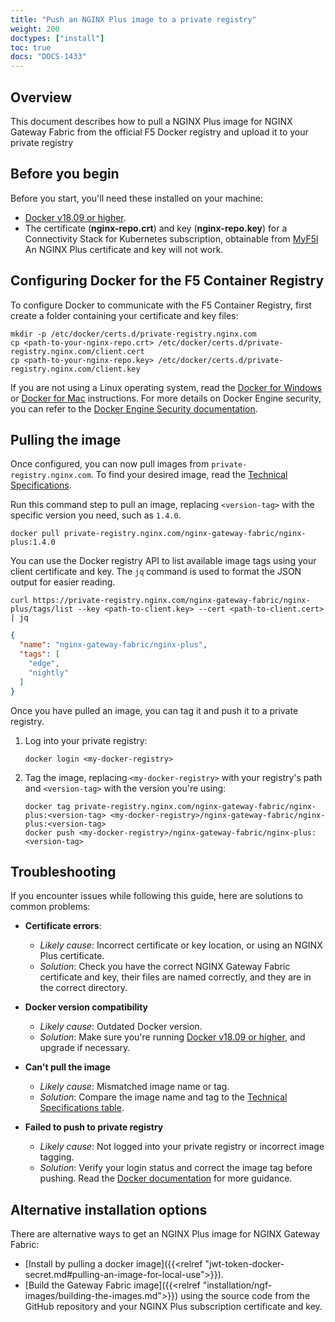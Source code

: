 ```yaml
---
title: "Push an NGINX Plus image to a private registry"
weight: 200
doctypes: ["install"]
toc: true
docs: "DOCS-1433"
---
```


## Overview

This document describes how to pull a NGINX Plus image for NGINX Gateway Fabric from the official F5 Docker registry and upload it to your private registry

## Before you begin

Before you start, you'll need these installed on your machine:

- [Docker v18.09 or higher](https://docs.docker.com/engine/release-notes/18.09/).
- The certificate (**nginx-repo.crt**) and key (**nginx-repo.key**) for a Connectivity Stack for Kubernetes subscription, obtainable from [MyF5l](https://my.f5.com) An NGINX Plus certificate and key will not work.

## Configuring Docker for the F5 Container Registry

To configure Docker to communicate with the F5 Container Registry, first create a folder containing your certificate and key files:

```shell
mkdir -p /etc/docker/certs.d/private-registry.nginx.com
cp <path-to-your-nginx-repo.crt> /etc/docker/certs.d/private-registry.nginx.com/client.cert
cp <path-to-your-nginx-repo.key> /etc/docker/certs.d/private-registry.nginx.com/client.key
```

If you are not using a Linux operating system, read the [Docker for Windows](https://docs.docker.com/desktop/faqs/windowsfaqs/#how-do-i-add-custom-ca-certificates) or [Docker for Mac](https://docs.docker.com/desktop/faqs/macfaqs/#add-custom-ca-certificates-server-side) instructions. For more details on Docker Engine security, you can refer to the [Docker Engine Security documentation](https://docs.docker.com/engine/security/).


## Pulling the image

Once configured, you can now pull images from `private-registry.nginx.com`. To find your desired image, read the [Technical Specifications](https://github.com/nginxinc/nginx-gateway-fabric#technical-specifications).

Run this command step to pull an image, replacing `<version-tag>` with the specific version you need, such as `1.4.0`.


  ```shell
  docker pull private-registry.nginx.com/nginx-gateway-fabric/nginx-plus:1.4.0
  ```

You can use the Docker registry API to list available image tags using your client certificate and key. The `jq` command is used to format the JSON output for easier reading.

```shell
curl https://private-registry.nginx.com/nginx-gateway-fabric/nginx-plus/tags/list --key <path-to-client.key> --cert <path-to-client.cert> | jq
```

```json
{
  "name": "nginx-gateway-fabric/nginx-plus",
  "tags": [
    "edge",
    "nightly"
  ]
}
```


Once you have pulled an image, you can tag it and push it to a private registry.

1. Log into your private registry:

   ```shell
   docker login <my-docker-registry>
   ```

1. Tag the image, replacing `<my-docker-registry>` with your registry's path and `<version-tag>` with the version you're using:


    ```shell
    docker tag private-registry.nginx.com/nginx-gateway-fabric/nginx-plus:<version-tag> <my-docker-registry>/nginx-gateway-fabric/nginx-plus:<version-tag>
    docker push <my-docker-registry>/nginx-gateway-fabric/nginx-plus:<version-tag>
    ```


## Troubleshooting

If you encounter issues while following this guide, here are solutions to common problems:

- **Certificate errors**:
  - *Likely cause*: Incorrect certificate or key location, or using an NGINX Plus certificate.
  - *Solution*: Check you have the correct NGINX Gateway Fabric certificate and key, their files are named correctly, and they are in the correct directory.

- **Docker version compatibility**
  - *Likely cause*: Outdated Docker version.
  - *Solution*: Make sure you're running [Docker v18.09 or higher](https://docs.docker.com/engine/release-notes/18.09/), and upgrade if necessary.

- **Can't pull the image**
  - *Likely cause*: Mismatched image name or tag.
  - *Solution*: Compare the image name and tag to the [Technical Specifications table](https://github.com/nginxinc/nginx-gateway-fabric?tab=readme-ov-file#technical-specifications).

- **Failed to push to private registry**
  - *Likely cause*: Not logged into your private registry or incorrect image tagging.
  - *Solution*: Verify your login status and correct the image tag before pushing. Read the [Docker documentation](https://docs.docker.com/docker-hub/repos/) for more guidance.


## Alternative installation options

There are alternative ways to get an NGINX Plus image for NGINX Gateway Fabric:

- [Install by pulling a docker image]({{<relref "jwt-token-docker-secret.md#pulling-an-image-for-local-use">}}).
- [Build the Gateway Fabric image]({{<relref "installation/ngf-images/building-the-images.md">}}) using the source code from the GitHub repository and your NGINX Plus subscription certificate and key.
